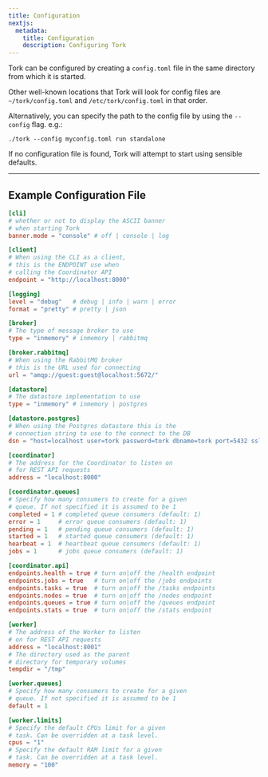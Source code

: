 ```yaml
---
title: Configuration
nextjs:
  metadata:
    title: Configuration
    description: Configuring Tork
---
```


Tork can be configured by creating a `config.toml` file in the same directory from which it is started.

Other well-known locations that Tork will look for config files are `~/tork/config.toml` and `/etc/tork/config.toml` in that order.

Alternatively, you can specify the path to the config file by using the `--config` flag. e.g.:

```shell
./tork --config myconfig.toml run standalone
```

If no configuration file is found, Tork will attempt to start using sensible defaults.

---

## Example Configuration File

```toml
[cli]
# whether or not to display the ASCII banner
# when starting Tork
banner.mode = "console" # off | console | log

[client]
# When using the CLI as a client,
# this is the ENDPOINT use when
# calling the Coordinator API
endpoint = "http://localhost:8000"

[logging]
level = "debug"   # debug | info | warn | error
format = "pretty" # pretty | json

[broker]
# The type of message broker to use
type = "inmemory" # inmemory | rabbitmq

[broker.rabbitmq]
# When using the RabbitMQ broker
# this is the URL used for connecting
url = "amqp://guest:guest@localhost:5672/"

[datastore]
# The datastore implementation to use
type = "inmemory" # inmemory | postgres

[datastore.postgres]
# When using the Postgres datastore this is the
# connection string to use to the connect to the DB
dsn = "host=localhost user=tork password=tork dbname=tork port=5432 sslmode=disable"

[coordinator]
# The address for the Coordinator to listen on
# for REST API requests
address = "localhost:8000"

[coordinator.queues]
# Specify how many consumers to create for a given
# queue. If not specified it is assumed to be 1
completed = 1 # completed queue consumers (default: 1)
error = 1     # error queue consumers (default: 1)
pending = 1   # pending queue consumers (default: 1)
started = 1   # started queue consumers (default: 1)
hearbeat = 1  # heartbeat queue consumers (default: 1)
jobs = 1      # jobs queue consumers (default: 1)

[coordinator.api]
endpoints.health = true # turn on|off the /health endpoint
endpoints.jobs = true   # turn on|off the /jobs endpoints
endpoints.tasks = true  # turn on|off the /tasks endpoints
endpoints.nodes = true  # turn on|off the /nodes endpoint
endpoints.queues = true # turn on|off the /queues endpoint
endpoints.stats = true  # turn on|off the /stats endpoint

[worker]
# The address of the Worker to listen
# on for REST API requests
address = "localhost:8001"
# The directory used as the parent
# directory for temporary volumes
tempdir = "/tmp"

[worker.queues]
# Specify how many consumers to create for a given
# queue. If not specified it is assumed to be 1
default = 1

[worker.limits]
# Specify the default CPUs limit for a given
# task. Can be overridden at a task level.
cpus = "1"
# Specify the default RAM limit for a given
# task. Can be overridden at a task level.
memory = "100"
```
